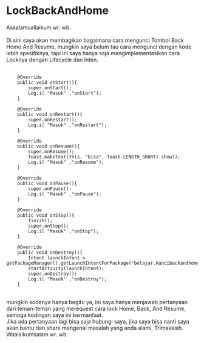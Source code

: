# LockBackAndHome
Assalamuallaikum wr. wb.<br>
<br>
Di sini saya akan membagikan bagaimana cara mengunci Tombol Back Home And Resume, mungkin saya belum tau cara mengunci dengan kode lebih spesifiknya, tapi ini saya hanya saja mengimplementasikan cara Locknya dengan Lifecycle dan Inten.
<br><br>
```
    @Override
    public void onStart(){
        super.onStart();
        Log.i( "Masuk" ,"onStart");
    }

    @Override
    public void onRestart(){
        super.onRestart();
        Log.i( "Masuk" ,"onRestart");
    }

    @Override
    public void onResume(){
        super.onResume();
        Toast.makeText(this, "bisa", Toast.LENGTH_SHORT).show();
        Log.i( "Masuk" ,"onResume");
    }

    @Override
    public void onPause(){
        super.onPause();
        Log.i( "Masuk" ,"onPause");
    }

    @Override
    public void onStop(){
        finish();
        super.onStop();
        Log.i( "Masuk" ,"onStop");
    }

    @Override
    public void onDestroy(){
        Intent launchIntent = getPackageManager().getLaunchIntentForPackage("belajar.kuncibackandhome.id");
        startActivity(launchIntent);
        super.onDestroy();
        Log.i( "Masuk" ,"onDestroy");
    }
  ```
  <br>
  mungkin kodenya hanya begitu ya, ini saya hanya menjawab pertanyaan dari teman-teman yang merequest cara lock Home, Back, And Resume, semoga kodingan saya ini bermanfaat.
  <br>
Jika ada pertanyaan lagi bisa saja hubungi saya, jika saya bisa nanti saya akan bantu dan share mengenai masalah yang anda alami, Trimakasih.
<br>
Waalaikumsalam wr. wb.
